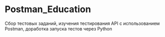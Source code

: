 # Postman_Education
Сбор тестовых заданий, изучения тестирования API с использованием Postman, доработка запуска тестов через Python
